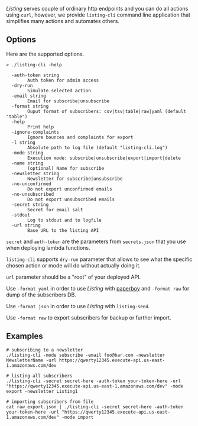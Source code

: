 *Listing* serves couple of ordinary http endpoints and you can do all actions using `curl`, however, we provide `listing-cli` command line application that simplifies many actions and automates others.

## Options

Here are the supported options.

```
> ./listing-cli -help

  -auth-token string
    	Auth token for admin access
  -dry-run
    	Simulate selected action
  -email string
    	Email for subscribe|unsubscribe
  -format string
    	Ouput format of subscribers: csv|tsv|table|raw|yaml (default "table")
  -help
    	Print help
  -ignore-complaints
    	Ignore bounces and complaints for export
  -l string
    	Absolute path to log file (default "listing-cli.log")
  -mode string
    	Execution mode: subscribe|unsubscribe|export|import|delete
  -name string
    	(optional) Name for subscribe
  -newsletter string
    	Newsletter for subscribe|unsubscribe
  -no-unconfirmed
    	Do not export unconfirmed emails
  -no-unsubscribed
    	Do not export unsubscribed emails
  -secret string
    	Secret for email salt
  -stdout
    	Log to stdout and to logfile
  -url string
    	Base URL to the listing API
```

`secret` and `auth-token` are the parameters from `secrets.json` that you use when deploying lambda functions.

`listing-cli` supports `dry-run` parameter that allows to see what the specific chosen action or mode will do without actually doing it.

`url` parameter should be a "root" of your deployed API.

Use `-format yaml` in order to use *Listing* with [paperboy](https://github.com/rykov/paperboy) and `-format raw` for dump of the subscribers DB.

Use `-format json` in order to use *Listing* with `listing-send`.

Use `-format raw` to export subscribers for backup or further import.

## Examples

```
# subscribing to a newsletter
./listing-cli -mode subscribe -email foo@bar.com -newsletter NewsletterName -url https://qwerty12345.execute-api.us-east-1.amazonaws.com/dev

# listing all subscribers
./listing-cli -secret secret-here -auth-token your-token-here -url "https://qwerty12345.execute-api.us-east-1.amazonaws.com/dev" -mode export -newsletter Listing1

# importing subscribers from file
cat raw_export.json | ./listing-cli -secret secret-here -auth-token your-token-here -url "https://qwerty12345.execute-api.us-east-1.amazonaws.com/dev" -mode import
```
